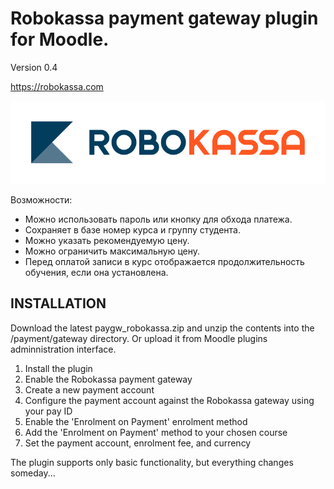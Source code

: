 # Robokassa payment gateway plugin for Moodle.

Version 0.4

https://robokassa.com

![alt text](https://raw.githubusercontent.com/Snickser/moodle-paygw_robokassa/da4ffeef22702ad4e087ca6ed78133f6c48dde65/pix/img.svg)


Возможности:
+ Можно использовать пароль или кнопку для обхода платежа.
+ Сохраняет в базе номер курса и группу студента.
+ Можно указать рекомендуемую цену.
+ Можно ограничить максимальную цену.
+ Перед оплатой записи в курс отображается продолжительность обучения, если она установлена.



INSTALLATION
------------
Download the latest paygw_robokassa.zip and unzip the contents into the /payment/gateway directory. Or upload it from Moodle plugins adminnistration interface.

1. Install the plugin
2. Enable the Robokassa payment gateway
3. Create a new payment account
4. Configure the payment account against the Robokassa gateway using your pay ID
5. Enable the 'Enrolment on Payment' enrolment method
6. Add the 'Enrolment on Payment' method to your chosen course
7. Set the payment account, enrolment fee, and currency

The plugin supports only basic functionality, but everything changes someday...
